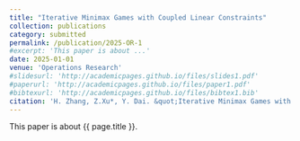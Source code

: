 ```yaml
---
title: "Iterative Minimax Games with Coupled Linear Constraints"
collection: publications
category: submitted
permalink: /publication/2025-OR-1
#excerpt: 'This paper is about ...'
date: 2025-01-01
venue: 'Operations Research'
#slidesurl: 'http://academicpages.github.io/files/slides1.pdf'
#paperurl: 'http://academicpages.github.io/files/paper1.pdf'
#bibtexurl: 'http://academicpages.github.io/files/bibtex1.bib'
citation: 'H. Zhang, Z.Xu*, Y. Dai. &quot;Iterative Minimax Games with Coupled Linear Constraints.&quot; <i>Operations Research</i>. submitted. (2025).'
---
```

This paper is about {{ page.title }}.
